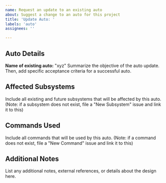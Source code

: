```yaml
---
name: Request an update to an existing auto
about: Suggest a change to an auto for this project
title: 'Update Auto: '
labels: 'auto'
assignees: ''

---
```


## Auto Details
**Name of existing auto:** "xyz"
Summarize the objective of the auto update. Then, add specific acceptance criteria for a successful auto.

## Affected Subsystems
Include all existing and future subsystems that will be affected by this auto. (Note: if a subsystem does not exist, file a "New Subsystem" issue and link it to this)

## Commands Used
Include all commands that will be used by this auto. (Note: if a command does not exist, file a "New Command" issue and link it to this)

## Additional Notes
List any additional notes, external references, or details about the design here.